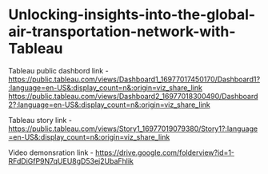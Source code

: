 
# Unlocking-insights-into-the-global-air-transportation-network-with-Tableau

Tableau public dashbord link -https://public.tableau.com/views/Dashboard1_16977017450170/Dashboard1?:language=en-US&:display_count=n&:origin=viz_share_link
https://public.tableau.com/views/Dashboard2_16977018300490/Dashboard2?:language=en-US&:display_count=n&:origin=viz_share_link

Tableau story link - https://public.tableau.com/views/Story1_16977019079380/Story1?:language=en-US&:display_count=n&:origin=viz_share_link

Video demonsration link - https://drive.google.com/folderview?id=1-RFdDiGfP9N7qUEU8gD53ej2UbaFhlik
